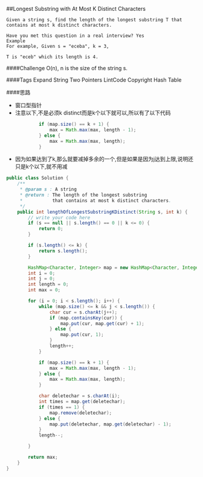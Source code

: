 ##Longest Substring with At Most K Distinct Characters

	Given a string s, find the length of the longest substring T that contains at most k distinct characters.

	Have you met this question in a real interview? Yes
	Example
	For example, Given s = "eceba", k = 3,

	T is "eceb" which its length is 4.

####Challenge
O(n), n is the size of the string s.

####Tags Expand
String Two Pointers LintCode Copyright Hash Table


####思路
- 窗口型指针
- 注意以下,不是必须k distinct而是k个以下就可以,所以有了以下代码

```java
            if (map.size() == k + 1) {
                max = Math.max(max, length - 1);
            } else {
                max = Math.max(max, length);
            }
```
- 因为如果达到了k,那么就要减掉多余的一个,但是如果是因为j达到上限,说明还只是k个以下,就不用减

```java
public class Solution {
    /**
     * @param s : A string
     * @return : The length of the longest substring
     *           that contains at most k distinct characters.
     */
    public int lengthOfLongestSubstringKDistinct(String s, int k) {
        // write your code here
        if (s == null || s.length() == 0 || k <= 0) {
            return 0;
        }

        if (s.length() <= k) {
            return s.length();
        }

        HashMap<Character, Integer> map = new HashMap<Character, Integer>();
        int i = 0;
        int j = 0;
        int length = 0;
        int max = 0;

        for (i = 0; i < s.length(); i++) {
            while (map.size() <= k && j < s.length()) {
                char cur = s.charAt(j++);
                if (map.containsKey(cur)) {
                    map.put(cur, map.get(cur) + 1);
                } else {
                    map.put(cur, 1);
                }
                length++;
            }

            if (map.size() == k + 1) {
                max = Math.max(max, length - 1);
            } else {
                max = Math.max(max, length);
            }

            char deletechar = s.charAt(i);
            int times = map.get(deletechar);
            if (times == 1) {
                map.remove(deletechar);
            } else {
                map.put(deletechar, map.get(deletechar) - 1);
            }
            length--;

        }

        return max;
    }
}
```

